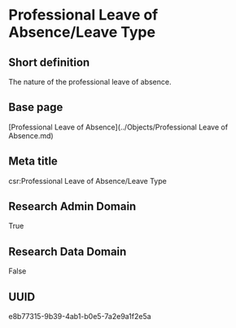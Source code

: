 # Professional Leave of Absence/Leave Type
## Short definition
The nature of the professional leave of absence.
## Base page
[Professional Leave of Absence](../Objects/Professional Leave of Absence.md)
## Meta title
csr:Professional Leave of Absence/Leave Type
## Research Admin Domain
True
## Research Data Domain
False
## UUID
e8b77315-9b39-4ab1-b0e5-7a2e9a1f2e5a
